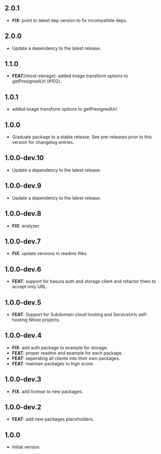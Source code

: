 ## 2.0.1

 - **FIX**: point to latest dep version to fix incompatible deps.

## 2.0.0

 - Update a dependency to the latest release.

## 1.1.0

 - **FEAT**(nhost-storage): added image transform options to getPresignedUrl (#102).

## 1.0.1

 - added image transform options to getPresignedUrl 

## 1.0.0

 - Graduate package to a stable release. See pre-releases prior to this version for changelog entries.

## 1.0.0-dev.10

 - Update a dependency to the latest release.

## 1.0.0-dev.9

 - Update a dependency to the latest release.

## 1.0.0-dev.8

 - **FIX**: analyzer.

## 1.0.0-dev.7

 - **FIX**: update versions in readme files.

## 1.0.0-dev.6

 - **FEAT**: support for hasura auth and storage client and refactor them to accept only URL.

## 1.0.0-dev.5

 - **FEAT**: Support for Subdomain cloud hosting and ServiceUrls self-hosting Nhost projects.

## 1.0.0-dev.4

 - **FIX**: add auth package to example for storage.
 - **FEAT**: proper readme and example for each package.
 - **FEAT**: seperating all clients into their own packages.
 - **FEAT**: maintian packages to high score.

## 1.0.0-dev.3

 - **FIX**: add license to new packages.

## 1.0.0-dev.2

 - **FEAT**: add new packages placeholders.

## 1.0.0

- Initial version.
